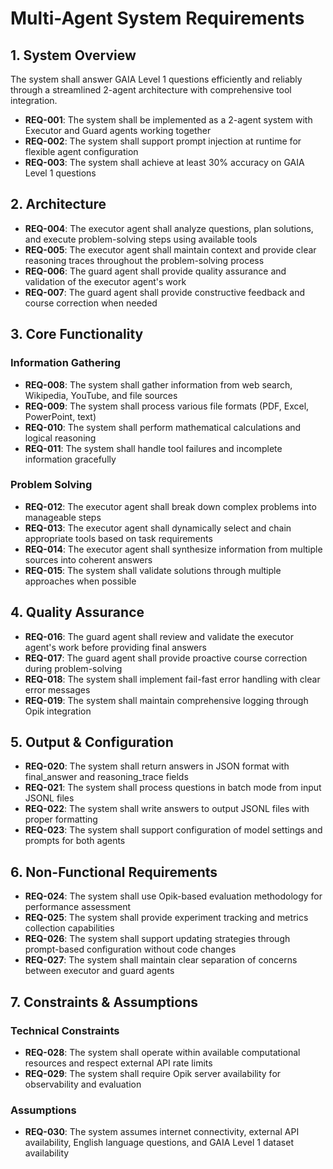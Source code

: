 # Multi-Agent System Requirements

## 1. System Overview

The system shall answer GAIA Level 1 questions efficiently and reliably through a streamlined 2-agent architecture with comprehensive tool integration.

- **REQ-001**: The system shall be implemented as a 2-agent system with Executor and Guard agents working together
- **REQ-002**: The system shall support prompt injection at runtime for flexible agent configuration
- **REQ-003**: The system shall achieve at least 30% accuracy on GAIA Level 1 questions

## 2. Architecture

- **REQ-004**: The executor agent shall analyze questions, plan solutions, and execute problem-solving steps using available tools
- **REQ-005**: The executor agent shall maintain context and provide clear reasoning traces throughout the problem-solving process
- **REQ-006**: The guard agent shall provide quality assurance and validation of the executor agent's work
- **REQ-007**: The guard agent shall provide constructive feedback and course correction when needed

## 3. Core Functionality

### Information Gathering
- **REQ-008**: The system shall gather information from web search, Wikipedia, YouTube, and file sources
- **REQ-009**: The system shall process various file formats (PDF, Excel, PowerPoint, text)
- **REQ-010**: The system shall perform mathematical calculations and logical reasoning
- **REQ-011**: The system shall handle tool failures and incomplete information gracefully

### Problem Solving
- **REQ-012**: The executor agent shall break down complex problems into manageable steps
- **REQ-013**: The executor agent shall dynamically select and chain appropriate tools based on task requirements
- **REQ-014**: The executor agent shall synthesize information from multiple sources into coherent answers
- **REQ-015**: The system shall validate solutions through multiple approaches when possible

## 4. Quality Assurance

- **REQ-016**: The guard agent shall review and validate the executor agent's work before providing final answers
- **REQ-017**: The guard agent shall provide proactive course correction during problem-solving
- **REQ-018**: The system shall implement fail-fast error handling with clear error messages
- **REQ-019**: The system shall maintain comprehensive logging through Opik integration

## 5. Output & Configuration

- **REQ-020**: The system shall return answers in JSON format with final_answer and reasoning_trace fields
- **REQ-021**: The system shall process questions in batch mode from input JSONL files
- **REQ-022**: The system shall write answers to output JSONL files with proper formatting
- **REQ-023**: The system shall support configuration of model settings and prompts for both agents

## 6. Non-Functional Requirements

- **REQ-024**: The system shall use Opik-based evaluation methodology for performance assessment
- **REQ-025**: The system shall provide experiment tracking and metrics collection capabilities
- **REQ-026**: The system shall support updating strategies through prompt-based configuration without code changes
- **REQ-027**: The system shall maintain clear separation of concerns between executor and guard agents

## 7. Constraints & Assumptions

### Technical Constraints
- **REQ-028**: The system shall operate within available computational resources and respect external API rate limits
- **REQ-029**: The system shall require Opik server availability for observability and evaluation

### Assumptions
- **REQ-030**: The system assumes internet connectivity, external API availability, English language questions, and GAIA Level 1 dataset availability 